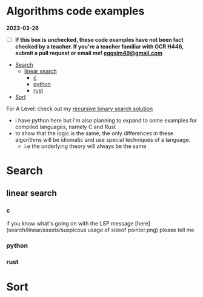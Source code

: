 # Algorithms code examples

**2023-03-26**

- [ ] **If this box is unchecked, these code examples have not been fact checked by a teacher. If you're a teacher familiar with OCR H446, submit a pull request or email me! <eggsim49@gmail.com>**

<!-- vim-markdown-toc GFM -->

* [Search](#search)
    * [linear search](#linear-search)
        * [c](#c)
        * [python](#python)
        * [rust](#rust)
* [Sort](#sort)

<!-- vim-markdown-toc -->

For A Level: check out my [recursive binary search solution](code-examples/search/binary/recursive-binary.py)

- i have python here but i'm also planning to expand to some examples for compiled languages, namely C and Rust
- to show that the logic is the same, the only differences in these algorithms will be idiomatic and use special techniques of a language. 
    - i.e the underlying theory will always be the same

# Search

## linear search

### c

if you know what's going on with the LSP message [here](search/linear/assets/suspicous usage of sizeof pointer.png) please tell me

### python


### rust


# Sort
